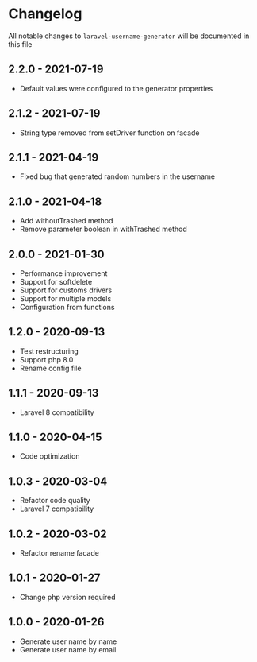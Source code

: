 # Changelog

All notable changes to `laravel-username-generator` will be documented in this file

## 2.2.0 - 2021-07-19

- Default values were configured to the generator properties

## 2.1.2 - 2021-07-19

- String type removed from setDriver function on facade

## 2.1.1 - 2021-04-19

- Fixed bug that generated random numbers in the username

## 2.1.0 - 2021-04-18

- Add withoutTrashed method
- Remove parameter boolean in withTrashed method

## 2.0.0 - 2021-01-30

- Performance improvement
- Support for softdelete
- Support for customs drivers
- Support for multiple models
- Configuration from functions

## 1.2.0 - 2020-09-13

- Test restructuring
- Support php 8.0
- Rename config file

## 1.1.1 - 2020-09-13

- Laravel 8 compatibility

## 1.1.0 - 2020-04-15

- Code optimization

## 1.0.3 - 2020-03-04

- Refactor code quality
- Laravel 7 compatibility

## 1.0.2 - 2020-03-02

- Refactor rename facade

## 1.0.1 - 2020-01-27

- Change php version required

## 1.0.0 - 2020-01-26

- Generate user name by name
- Generate user name by email
